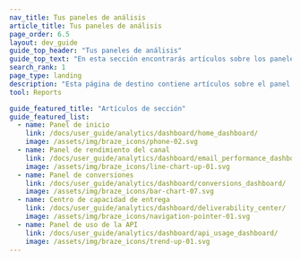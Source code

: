 ```yaml
---
nav_title: Tus paneles de análisis
article_title: Tus paneles de análisis
page_order: 6.5
layout: dev_guide
guide_top_header: "Tus paneles de análisis"
guide_top_text: "En esta sección encontrarás artículos sobre los paneles de análisis de Braze."
search_rank: 1
page_type: landing
description: "Esta página de destino contiene artículos sobre el panel de rendimiento del correo electrónico, el panel de conversiones y la comprensión de los datos de uso de tu aplicación."
tool: Reports

guide_featured_title: "Artículos de sección"
guide_featured_list:
  - name: Panel de inicio
    link: /docs/user_guide/analytics/dashboard/home_dashboard/
    image: /assets/img/braze_icons/phone-02.svg
  - name: Panel de rendimiento del canal
    link: /docs/user_guide/analytics/dashboard/email_performance_dashboard/
    image: /assets/img/braze_icons/line-chart-up-01.svg
  - name: Panel de conversiones
    link: /docs/user_guide/analytics/dashboard/conversions_dashboard/
    image: /assets/img/braze_icons/bar-chart-07.svg
  - name: Centro de capacidad de entrega
    link: /docs/user_guide/analytics/dashboard/deliverability_center/
    image: /assets/img/braze_icons/navigation-pointer-01.svg
  - name: Panel de uso de la API
    link: /docs/user_guide/analytics/dashboard/api_usage_dashboard/
    image: /assets/img/braze_icons/trend-up-01.svg
---
```

<br><br>
